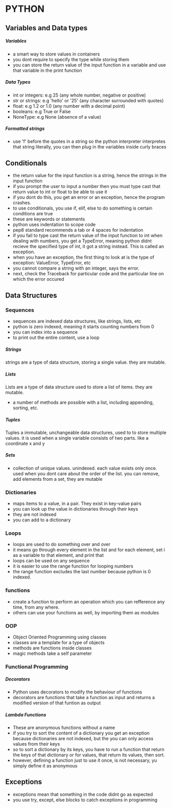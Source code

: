 # PYTHON



## Variables and Data types
##### Variables
- a smart way to store values in containers
- you dont require to specify the type while storing them
- you can store the return value of the input function in a variable and use that variable in the print function
##### Data Types
- int or integers: e.g 25 (any whole number, negative or positive)
- str or strings: e.g 'hello' or '25' (any character surrounded with quotes)
- float: e.g 1.2 or 1.0 (any number with a decimal point)
- booleans: e.g True or False 
- NoneType: e.g None (absence of a value)

##### Formatted strings
- use 'f' before the quotes in a string so the python interpreter interpretes that string literally, you can then plug in the variables inside curly braces

## Conditionals
- the return value for the input function is a string, hence the strings in the input function
- if you prompt the user to input a number then you must type cast that return value to int or float to be able to use it
- if you dont do this, you get an error or an exception, hence the program crashes.
- to use conditionals, you use if, elif, else to do something is certain conditions are true
- these are keywords or statements
- python uses indentation to scope code
- pep8 standard recommends a tab or 4 spaces for indentation
- if you fail to type cast the return value of the input function to int when dealing with numbers, you get a TypeError, meaning python didnt recieve the specified type of int, it got a string instead. This is called an exception.
- when you have an exception, the first thing to look at is the type of exception: ValueError, TypeError, etc
- you cannot compare a string with an integer, says the error.
- next, check the Traceback for particular code and the particular line on which the error occured

 ## Data Structures
 ### Sequences
 - sequences are indexed data structures, like strings, lists, etc
- python is zero indexed, meaning it starts counting numbers from 0
 - you can index into a sequence
 - to print out the entire content, use a loop

 ##### Strings
 strings are a type of data structure, storing a single value. they are mutable.

 ##### Lists
 Lists are a type of data structure used to store a list of items. they are mutable.
 - a number of methods are possible with a list, including appending, sorting, etc.

 ##### Tuples
 Tuples a immutable, unchangeable data structures, used to to store multiple values. it is used when a single variable consists of two parts. like a coordinate x and y

##### Sets
- collection of unique values. unindexed. each value exists only once. used when you dont care about the order of the list. you can remove, add elements from a set, they are mutable

### Dictionaries
- maps items to a value, in a pair. They exist in key-value pairs
- you can look up the value in dictionaries through their keys
- they are not indexed
- you can add to a dictionary


### Loops
- loops are used to do something over and over
- it means go through every element in the list and for each element, set i as a variable to that element, and print that 
- loops can be used on any sequence
- it is easier to use the range function for looping numbers
- the range function excludes the last number because python is 0 indexed.

### functions
- create a function to perform an operation which you can refference any time, from any where.
- others can use your functions as well, by importing them as modules

### OOP
- Object Oriented Programming using classes
- classes are a template for a type of objects
- methods are functions inside classes
- magic methods take a self parameter

### Functional Programming
##### Decorators
- Python uses decorators to modify the behaviour of functions
- decorators are functions that take a function as input and returns a modified version of that funtion as output

##### Lambda Functions
- These are anonymous functions without a name
- if you try to sort the content of a dictionary you get an exception because dictionaries are not indexed, but the you can only access values from their keys
- so to sort a dictionary by its keys, you have to run a function that return the keys of that dictionary or for values, that return its values, then sort.
- however, defining a function just to use it once, is not necessary, yu simply define it as anonymous

## Exceptions
- exceptions mean that something in the code didnt go as expected
- you use try, except, else blocks to catch exceptions in programming